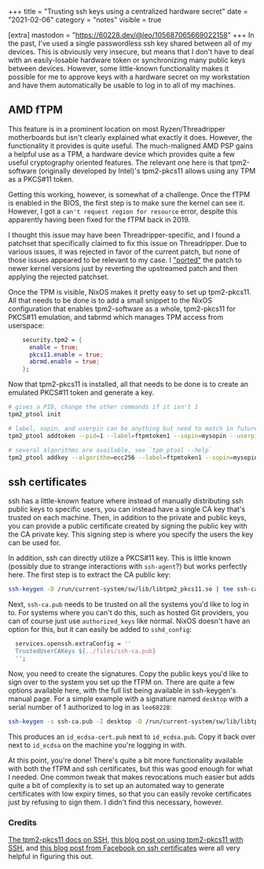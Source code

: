 +++
title = "Trusting ssh keys using a centralized hardware secret"
date = "2021-02-06"
category = "notes"
visible = true

[extra]
mastodon = "https://60228.dev/@leo/105687065669022158"
+++
In the past, I've used a single passwordless ssh key shared between all of my devices. This is obviously very insecure, but means that I don't have to deal with an easily-losable hardware token or synchronizing many public keys between devices. However, some little-known functionality makes it possible for me to approve keys with a hardware secret on my workstation and have them automatically be usable to log in to all of my machines.

## AMD fTPM
This feature is in a prominent location on most Ryzen/Threadripper motherboards but isn't clearly explained what exactly it does. However, the functionality it provides is quite useful. The much-maligned AMD PSP gains a helpful use as a TPM, a hardware device which provides quite a few useful cryptography oriented features. The relevant one here is that tpm2-software (originally developed by Intel)'s tpm2-pkcs11 allows using any TPM as a PKCS#11 token.

Getting this working, however, is somewhat of a challenge. Once the fTPM is enabled in the BIOS, the first step is to make sure the kernel can see it. However, I got a `can't request region for resource` error, despite this apparently having been fixed for the fTPM back in 2019.

I thought this issue may have been Threadripper-specific, and I found a patchset that specifically claimed to fix this issue on Threadripper. Due to various issues, it was rejected in favor of the current patch, but none of those issues appeared to be relevant to my case. I ["ported"](https://raw.githubusercontent.com/leo60228/dotfiles/7ca19c07bbed61fc458b04602f476b4c5345470c/files/tpm-threadripper.patch) the patch to newer kernel versions just by reverting the upstreamed patch and then applying the rejected patchset.

Once the TPM is visible, NixOS makes it pretty easy to set up tpm2-pkcs11. All that needs to be done is to add a small snippet to the NixOS configuration that enables tpm2-software as a whole, tpm2-pkcs11 for PKCS#11 emulation, and tabrmd which manages TPM access from userspace:

```nix
    security.tpm2 = {
      enable = true;
      pkcs11.enable = true;
      abrmd.enable = true;
    };
```

Now that tpm2-pkcs11 is installed, all that needs to be done is to create an emulated PKCS#11 token and generate a key.

```bash
# gives a PID, change the other commands if it isn't 1
tpm2_ptool init

# label, sopin, and userpin can be anything but need to match in future commands
tpm2_ptool addtoken --pid=1 --label=ftpmtoken1 --sopin=mysopin --userpin=myuserpin

# several algorithms are available, see `tpm_ptool --help`
tpm2_ptool addkey --algorithm=ecc256 --label=ftpmtoken1 --sopin=mysopin --userpin=myuserpin
```

## ssh certificates
ssh has a little-known feature where instead of manually distributing ssh public keys to specific users, you can instead have a single CA key that's trusted on each machine. Then, in addition to the private and public keys, you can provide a public certificate created by signing the public key with the CA private key. This signing step is where you specify the users the key can be used for.

In addition, ssh can directly utilize a PKCS#11 key. This is little known (possibly due to strange interactions with `ssh-agent`?) but works perfectly here. The first step is to extract the CA public key:

```bash
ssh-keygen -D /run/current-system/sw/lib/libtpm2_pkcs11.so | tee ssh-ca.pub
```

Next, `ssh-ca.pub` needs to be trusted on all the systems you'd like to log in to. For systems where you can't do this, such as hosted Git providers, you can of course just use `authorized_keys` like normal. NixOS doesn't have an option for this, but it can easily be added to `sshd_config`:

```nix
  services.openssh.extraConfig = ''
  TrustedUserCAKeys ${../files/ssh-ca.pub}
  ''; 
```

Now, you need to create the signatures. Copy the public keys you'd like to sign over to the system you set up the fTPM on. There are quite a few options available here, with the full list being available in ssh-keygen's manual page. For a simple example with a signature named `desktop` with a serial number of 1 authorized to log in as `leo60228`:

```bash
ssh-keygen -s ssh-ca.pub -I desktop -D /run/current-system/sw/lib/libtpm2_pkcs11.so -n leo60228 -z 1 id_ecdsa.pub
```

This produces an `id_ecdsa-cert.pub` next to `id_ecdsa.pub`. Copy it back over next to `id_ecdsa` on the machine you're logging in with.

At this point, you're done! There's quite a bit more functionality available with both the fTPM and ssh certificates, but this was good enough for what I needed. One common tweak that makes revocations much easier but adds quite a bit of complexity is to set up an automated way to generate certificates with low expiry times, so that you can easily revoke certificates just by refusing to sign them. I didn't find this necessary, however.

### Credits
[The tpm2-pkcs11 docs on SSH](https://github.com/tpm2-software/tpm2-pkcs11/blob/master/docs/SSH.md), [this blog post on using tpm2-pkcs11 with SSH](https://incenp.org/notes/2020/tpm-based-ssh-key.html), and [this blog post from Facebook on ssh certificates](https://engineering.fb.com/2016/09/12/security/scalable-and-secure-access-with-ssh/) were all very helpful in figuring this out.

<a href="https://brid.gy/publish/mastodon"></a>